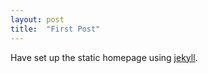 ```yaml
---
layout: post
title:  "First Post"
---
```


Have set up the static homepage using [jekyll](https://github.com/vivkul/vivkul.github.io). 
